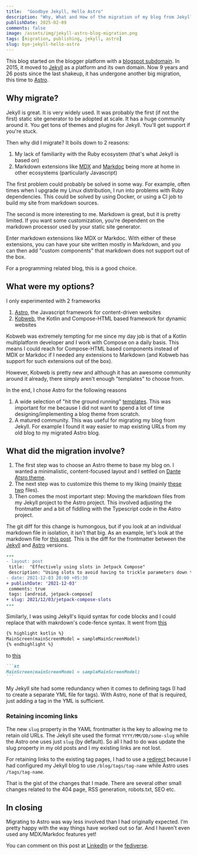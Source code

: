 ```yaml
---
title:  "Goodbye Jekyll, Hello Astro"
description: "Why, What and How of the migration of my blog from Jekyll to Astro"
publishDate: 2025-02-09
comments: false
image: /assets/img/jekyll-astro-blog-migration.png
tags: [migration, publishing, jekyll, astro]
slug: bye-jekyll-hello-astro
---
```


This blog started on the blogger platform with a [blogspot subdomain](https://curioustechizen.blogspot.com/). In 2015, it moved to [Jekyll](https://jekyllrb.com/) as a platform and its own domain. Now 9 years and 26 posts since the last shakeup, it has undergone another big migration, this time to [Astro](https://astro.build/).

## Why migrate?

Jekyll is great. It is very widely used. It was probably the first (if not the first) static site generator to be adopted at scale. It has a huge community around it. You get tons of themes and plugins for Jekyll. You'll get support if you're stuck.

Then why did I migrate? It boils down to 2 reasons:
1. My lack of familiarity with the Ruby ecosystem (that's what Jekyll is based on)
2. Markdown extensions like [MDX](https://mdxjs.com/) and [Markdoc](https://markdoc.dev/) being more at home in other ecosystems (particularly Javascript)

The first problem could probably be solved in some way. For example, often times when I upgrade my Linux distribution, I run into problems with Ruby dependencies. This could be solved by using Docker, or using a CI job to build my site from markdown sources.

The second is more interesting to me. Markdown is great, but it is pretty limited. If you want some customization, you're dependent on the markdown processor used by your static site generator.

Enter markdown extensions like MDX or Markdoc. With either of these extensions, you can have your site written mostly in Markdown, and you can then add "custom components" that markdown does not support out of the box.

For a programming related blog, this is a good choice.

## What were my options?

I only experimented with 2 frameworks

1. [Astro](https://astro.build/), the Javascript framework for content-driven websites
2. [Kobweb](https://kobweb.varabyte.com/), the Kotlin and Compose-HTML based framework for dynamic websites

Kobweb was extremely tempting for me since my day job is that of a Kotlin multiplatform developer and I work with Compose on a daily basis. This means I could reach for Compose-HTML based components instead of MDX or Markdoc if I needed any extensions to Markdown (and Kobweb has support for such extensions out of the box).

However, Kobweb is pretty new and although it has an awesome community around it already, there simply aren't enough "templates" to choose from.

In the end, I chose Astro for the following reasons

1. A wide selection of "hit the ground running" [templates](https://astro.build/themes/). This was important for me because I did not want to spend a lot of time designing/implementing a blog theme from scratch.
2. A matured community. This was useful for migrating my blog from Jekyll. For example I found it way easier to map existing URLs from my old blog to my migrated Astro blog.

## What did the migration involve?

1. The first step was to choose an Astro theme to base my blog on. I wanted a minimalistic, content-focused layout and I settled on [Dante Atsro theme](https://github.com/JustGoodUI/dante-astro-theme).
2. The next step was to customize this theme to my liking (mainly [these](https://github.com/curioustechizen/curioustechizen.github.io/blob/3bddb34c7cb96fa6dd83c3ab29eb39729e60b15a/src/styles/global.css) [two](https://github.com/curioustechizen/curioustechizen.github.io/blob/3bddb34c7cb96fa6dd83c3ab29eb39729e60b15a/tailwind.config.cjs) files).
3. Then comes the most important step: Moving the markdown files from my Jekyll project to the Astro project. This involved adjusting the frontmatter and a bit of fiddling with the Typescript code in the Astro project.

The git diff for this change is humongous, but if you look at an individual markdown file in isolation, it isn't that big. As an example, let's look at the markdown file for [this post](https://kiranrao.in/blog/2021/12/03/jetpack-compose-slots/). This is the diff for the frontmatter between the [Jekyll](https://github.com/curioustechizen/curioustechizen.github.io/blob/9b3e09bc6c7b2009867295c9534818c61268214a/_src/_posts/2021-12-03-jetpack-compose-slots.markdown#L1-L9) and [Astro](https://github.com/curioustechizen/curioustechizen.github.io/blob/3bddb34c7cb96fa6dd83c3ab29eb39729e60b15a/src/content/blog/2021-12-03-jetpack-compose-slots.md#L1-L9) versions.

```diff
---
- layout: post
 title:  "Effectively using slots in Jetpack Compose"
 description: "Using slots to avoid having to trickle parameters down the tree of Composables"
- date: 2021-12-03 20:00 +05:30
+ publishDate: '2021-12-03'
 comments: true
 tags: [android, jetpack-compose]
+ slug: 2021/12/03/jetpack-compose-slots
---
```

Similarly, I was using Jekyll's liquid syntax for code blocks and I could replace that with makrdown's code-fence syntax. It went from [this](https://github.com/curioustechizen/curioustechizen.github.io/blob/9b3e09bc6c7b2009867295c9534818c61268214a/_src/_posts/2021-12-03-jetpack-compose-slots.markdown#L61-L63)
```markdown
{% highlight kotlin %}
MainScreen(mainScreenModel = sampleMainScreenModel)
{% endhighlight %}
```

to [this](https://github.com/curioustechizen/curioustechizen.github.io/blob/3bddb34c7cb96fa6dd83c3ab29eb39729e60b15a/src/content/blog/2021-12-03-jetpack-compose-slots.md#L61-L63)
````markdown
```kt
MainScreen(mainScreenModel = sampleMainScreenModel)
```
````

My Jekyll site had some redundancy when it comes to defining tags (I had to create a separate YML file for tags). With Astro, none of that is required, just adding a tag in the YML is sufficient.

### Retaining incoming links

The new `slug` property in the YAML frontmatter is the key to allowing me to retain old URLs. The Jekyll site used the format `YYYY/MM/DD/some-slug` while the Astro one uses just `slug` (by default). So all I had to do was update the slug property in my old posts and I my existing links are not lost.

For retaining links to the existing tag pages, I had to use a [redirect](https://github.com/curioustechizen/curioustechizen.github.io/blob/3bddb34c7cb96fa6dd83c3ab29eb39729e60b15a/astro.config.mjs#L24-L26) because I had configured my Jekyll blog to use `/blog/tags/tag-name` while Astro uses `/tags/tag-name`.

That is the gist of the changes that I made. There are several other small changes related to the 404 page, RSS generation, robots.txt, SEO etc.

## In closing

Migrating to Astro was way less involved than I had originally expected. I'm pretty happy with the way things have worked out so far. And I haven't even used any MDX/Markdoc features yet!

You can comment on this post at [LinkedIn](https://www.linkedin.com/posts/activity-7295317113596964865-pEh2) or the [fediverse](https://androiddev.social/@kiranrao/113986300931765616).